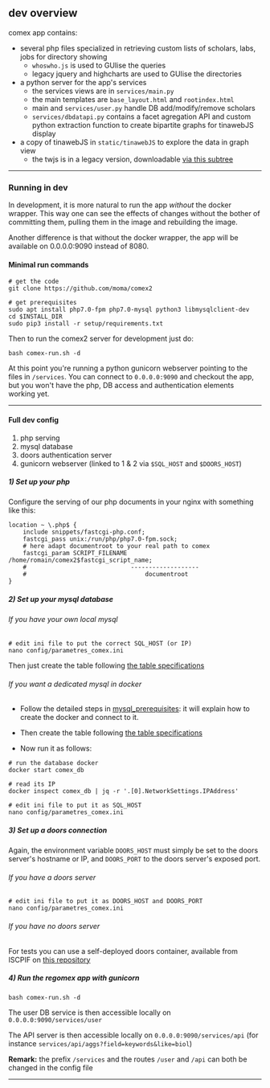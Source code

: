 ## dev overview

comex app contains:
  - several php files specialized in retrieving custom lists of scholars, labs, jobs for directory showing
    - `whoswho.js` is used to GUIise the queries
    - legacy jquery and highcharts are used to GUIise the directories
  - a python server for the app's services
    - the services views are in `services/main.py`
    - the main templates are `base_layout.html` and `rootindex.html`
    - main and `services/user.py` handle DB add/modify/remove scholars
    - `services/dbdatapi.py` contains a facet agregation API and custom python extraction function to create bipartite graphs for tinawebJS display
  - a copy of tinawebJS in `static/tinawebJS` to explore the data in graph view
    - the twjs is in a legacy version, downloadable [via this subtree](https://github.com/moma/tinawebJS/tree/comex_wip)

-------

### Running in dev

In development, it is more natural to run the app *without* the docker wrapper.
This way one can see the effects of changes without the bother of committing them, pulling them in the image and rebuilding the image.

Another difference is that without the docker wrapper, the app will be available on 0.0.0.0:9090 instead of 8080.

#### Minimal run commands

```
# get the code
git clone https://github.com/moma/comex2

# get prerequisites
sudo apt install php7.0-fpm php7.0-mysql python3 libmysqlclient-dev
cd $INSTALL_DIR
sudo pip3 install -r setup/requirements.txt
```

Then to run the comex2 server for development just do:
```
bash comex-run.sh -d
```

At this point you're running a python gunicorn webserver pointing to the files in `/services`. You can connect to `0.0.0.0:9090` and checkout the app, but you won't have the php, DB access and authentication elements working yet.

-------

#### Full dev config
  1. php serving
  2. mysql database
  3. doors authentication server
  4. gunicorn webserver (linked to 1 & 2 via `$SQL_HOST` and `$DOORS_HOST`)

##### 1) Set up your php
Configure the serving of our php documents in your nginx with something like this:

```
location ~ \.php$ {
    include snippets/fastcgi-php.conf;
    fastcgi_pass unix:/run/php/php7.0-fpm.sock;
    # here adapt documentroot to your real path to comex
    fastcgi_param SCRIPT_FILENAME /home/romain/comex2$fastcgi_script_name;
    #                             -------------------
    #                                 documentroot
}
```


##### 2) Set up your mysql database

###### If you have your own local mysql
```
# edit ini file to put the correct SQL_HOST (or IP)
nano config/parametres_comex.ini
```
Then just create the table following [the table specifications](https://github.com/moma/comex2/blob/master/doc/table_specifications.md)

###### If you want a dedicated mysql in docker

  - Follow the detailed steps in [mysql_prerequisites](https://github.com/moma/comex2/blob/master/setup/dockers/mysql_prerequisites.md): it will explain how to create the docker and connect to it.

  - Then create the table following [the table specifications](https://github.com/moma/comex2/blob/master/doc/table_specifications.md)
  - Now run it as follows:

```
# run the database docker
docker start comex_db

# read its IP
docker inspect comex_db | jq -r '.[0].NetworkSettings.IPAddress'

# edit ini file to put it as SQL_HOST
nano config/parametres_comex.ini
```

##### 3) Set up a doors connection
Again, the environment variable `DOORS_HOST` must simply be set to the doors server's hostname or IP, and `DOORS_PORT` to the doors server's exposed port.

###### If you have a doors server
```
# edit ini file to put it as DOORS_HOST and DOORS_PORT
nano config/parametres_comex.ini
```

###### If you have no doors server

For tests you can use a self-deployed doors container, available from ISCPIF on [this repository](https://github.com/ISCPIF/doors-docker)


##### 4) Run the regomex app with gunicorn
```
bash comex-run.sh -d
```

The user DB service is then accessible locally on `0.0.0.0:9090/services/user`

The API server is then accessible locally on `0.0.0.0:9090/services/api`
(for instance `services/api/aggs?field=keywords&like=biol`)

**Remark:** the prefix `/services` and the routes `/user` and `/api` can both be changed in the config file

-------
